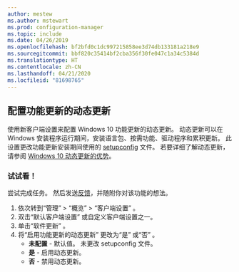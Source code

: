 ```yaml
---
author: mestew
ms.author: mstewart
ms.prod: configuration-manager
ms.topic: include
ms.date: 04/26/2019
ms.openlocfilehash: bf2bfd0c1dc997215858ee3d74db133181a218e9
ms.sourcegitcommit: bbf820c35414bf2cba356f30fe047c1a34c5384d
ms.translationtype: HT
ms.contentlocale: zh-CN
ms.lasthandoff: 04/21/2020
ms.locfileid: "81698765"
---
```

## <a name="configure-dynamic-update-during-feature-updates"></a>配置功能更新的动态更新
<!--4062619-->
使用新客户端设置来配置 Windows 10 功能更新的动态更新。 动态更新可以在 Windows 安装程序运行期间，安装语言包、按需功能、驱动程序和累积更新。 此设置更改功能更新安装期间使用的 [setupconfig](https://docs.microsoft.com/windows-hardware/manufacture/desktop/windows-setup-automation-overview) 文件。 若要详细了解动态更新，请参阅 [Windows 10 动态更新的优势](https://techcommunity.microsoft.com/t5/Windows-IT-Pro-Blog/The-benefits-of-Windows-10-Dynamic-Update/ba-p/467847)。 

### <a name="try-it-out"></a>试试看！

尝试完成任务。 然后发送[反馈](../../../../understand/find-help.md#product-feedback)，并随附你对该功能的想法。

1. 依次转到“管理”   > “概览”   > “客户端设置”  。
1. 双击“默认客户端设置”  或自定义客户端设置之一。
1. 单击“软件更新”  。
1. 将“启用功能更新的动态更新”  更改为“是”  或“否”  。
    - **未配置** - 默认值。 未更改 setupconfig 文件。
    - **是** - 启用动态更新。
    - **否** - 禁用动态更新。

